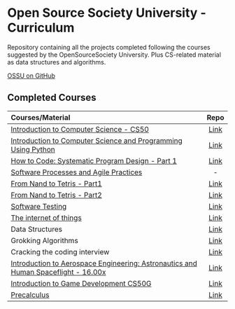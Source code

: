 # Open Source Society University - Curriculum

Repository containing all the projects completed following the courses suggested by the OpenSourceSociety University. Plus CS-related material as data structures and algorithms.

[OSSU on GitHub](https://github.com/open-source-society/computer-science)

## Completed Courses

Courses/Material | Repo
:-- | :--:
[Introduction to Computer Science - CS50](https://www.edx.org/course/introduction-computer-science-harvardx-cs50x#!)| [Link](https://github.com/NicolaFerracin/oss/tree/master/CS50)
[Introduction to Computer Science and Programming Using Python](https://www.edx.org/course/introduction-computer-science-mitx-6-00-1x-8#!)| [Link](https://github.com/NicolaFerracin/oss/tree/master/Introduction%20to%20Computer%20Science%20and%20Programming%20Using%20Python)
[How to Code: Systematic Program Design - Part 1](https://www.edx.org/course/how-code-systematic-program-design-part-ubcx-spd1x)| [Link](https://github.com/NicolaFerracin/oss/tree/master/How%20to%20Code%20Systematic%20Program%20Design%20-%20Part%201)
[Software Processes and Agile Practices](https://www.coursera.org/learn/software-processes-and-agile-practices)| -
[From Nand to Tetris - Part1](https://www.coursera.org/learn/build-a-computer)| [Link](https://github.com/NicolaFerracin/ComputerScience/tree/master/From%20Nand%20to%20Tetris/part1)
[From Nand to Tetris - Part2](https://www.coursera.org/learn/nand2tetris2)| [Link](https://github.com/NicolaFerracin/ComputerScience/tree/master/From%20Nand%20to%20Tetris/part2)
[Software Testing](https://www.udacity.com/course/software-testing--cs258)|[Link](https://github.com/NicolaFerracin/oss/tree/master/Software%20Testing)
[The internet of things](https://www.futurelearn.com/courses/internet-of-things)|[Link](https://github.com/NicolaFerracin/oss/tree/master/The%20Internet%20of%20Things)
Data Structures|[Link](https://github.com/NicolaFerracin/ComputerScience/tree/master/Data%20Structures)
Grokking Algorithms|[Link](https://github.com/NicolaFerracin/oss/tree/master/Grokking%20Algorithms)
Cracking the coding interview|[Link](https://github.com/NicolaFerracin/oss/tree/master/Cracking%20the%20coding%20interview)
[Introduction to Aerospace Engineering: Astronautics and Human Spaceflight - 16.00x](https://courses.edx.org/courses/course-v1:MITx+16.00x+2T2019)|[Link](https://github.com/NicolaFerracin/oss/tree/master/16.00x)
[Introduction to Game Development CS50G](https://courses.edx.org/courses/course-v1:HarvardX+CS50G+Games/course/)|[Link](https://github.com/NicolaFerracin/ComputerScience/tree/master/CS50G)
[Precalculus](https://www.futurelearn.com/courses/precalculus)|[Link](https://github.com/NicolaFerracin/ComputerScience/tree/master/Precalculus)
